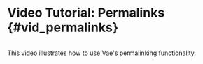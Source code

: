 # Video Tutorial: Permalinks {#vid_permalinks}

![]()

This video illustrates how to use Vae's permalinking functionality.
